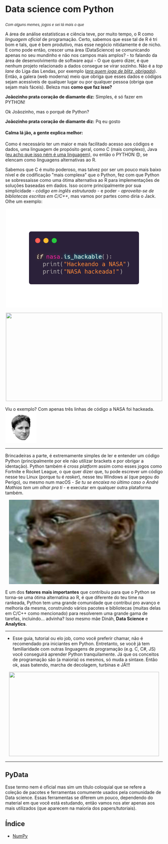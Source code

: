 # Data science com Python
<sub>*Com alguns memes, jogos e sei lá mais o que*</sub>

 
A área de análise estatísticas e ciência teve, por muito tempo, 
o R como _linguagem oficial_ de programação. 
Certo, sabemos que esse tal de R é tri bom e tals, 
que é bem produtivo, mas esse negócio nitidamente é de nicho. 
E como pode então, crescer uma área (DataScience) se comunicando 
apenas no seu mundinho e não nos campos mais amplos? - to 
falando da área de desenvolvimento de software aqui - 
O que quero dizer, é que nenhum projeto relacionado a dados 
consegue se virar sozinho. Não é a _top lane_ do Liga das Lendas,
 por exemplo 
 ([_pra quem joga de blitz, obrigado_](https://www.youtube.com/watch?v=UwHWTlzIzII)). 
 Então, a galera (web moderna) meio que obriga que esses dados e códigos 
 sejam acessíveis de qualquer lugar ou por qualquer pessoa (obriga que sejam mais fáceis). 
 Beleza mas **como que faz isso?**

**Joãozinho prata coração de diamante diz:** Simples, é só fazer em PYTHON!

Ok Joãozinho, mas o porquê de Python?

**Joãozinho prata coração de diamante diz:** Pq eu gosto 


#### Calma lá jão, a gente explica melhor:

Como é necessário ter um maior e mais facilitado acesso aos 
códigos e dados, uma linguagem de propósito geral,
 como C (mais complexo), Java 
 ([eu acho que isso ném é uma linguagem](https://www.youtube.com/watch?v=VfeXuzJRalM)), ou então o PYTHON :heart_eyes:, 
 se elencam como linguagens alternativas ao R.

Sabemos que C é muito poderoso, mas talvez por ser um pouco mais baixo nível e de codificação "mais complexa" que o Python, fez com 
que Python se sobressaísse como uma ótima alternativa ao R para 
implementações de soluções baseadas em dados. Isso ocorre principalmente por sua simplicidade - *código em inglês estruturado* - e poder - 
*aproveita-se de bibliotecas escritas em C/C++*, 
mas vamos por partes como diria o Jack. Olhe um exemplo:

<p align="center">
  <img src="images_gifs/nasa_hack.png" width="500" height="317">
</p>

<p align="center">
  <img src="https://media1.giphy.com/media/3knKct3fGqxhK/giphy.gif?cid=ecf05e47niiq8x4pf8utu58k2yelc4pwimg8krjwq74cau1p&rid=giphy.gif" width="500" height="283">
</p>


Viu o exemplo? Com apenas três linhas de código a NASA foi hackeada. <img src="images_gifs/kappa.png_large" width="100" height="100" >


----- 

Brincadeiras a parte, é extremamente simples de ler e entender um código Python 
(principalmente por ele não utilizar brackets e por obrigar a identação). Python também é 
_cross platform_ assim como esses jogos como Fortnite e Rocket League, o que quer 
dizer que, tu pode escrever um código nesse teu Linux (porque 
tu é *rasker*), nesse teu Windows aí (que pegou do Perigo), ou mesmo num macOS - 
_Se tu se encaixa no último caso o André Mathias tem um olhar pra ti_ - e executar em
qualquer outra plataforma também.

<p align="center">
  <img src="images_gifs/burgues.jpg" width="480" height="270" >
</p> 

E um dos **fatores mais importantes** que contribuiu para que o Python se torna-se uma ótima 
alternatina ao R, é que diferente do teu time na rankeada, 
Python tem uma grande comunidade que contribui pro avanço e 
melhoria da mesma, construindo vários pacotes e bibliotecas (muitas delas em C/C++ como mencionado) 
para resolverem uma grande gama de tarefas, incluindo... advinha?
 Isso mesmo mãe Dináh, **Data Science** e **Analytics**.

------
    
 - Esse guia, tutorial ou elo job, como você preferir chamar, 
 não é recomendado pra iniciantes em Python. 
 Entretanto, se você já tem familiaridade com outras linguagens 
 de programação (e.g. C, C#, JS) você conseguirá aprender 
 Python tranquilamente. Já que os conceitos de programação são 
 (a maioria) os mesmos, só muda a sintaxe. Então ok, asas batendo, marcha de decolagem, turbinas e JÁ!!!

<p align="center">
  <img src="https://media2.giphy.com/media/XoW4aVP3LhBaoB7FuJ/giphy.gif?cid=ecf05e47h5c9hetigy5l4ya5crypfzlhtq3uuam78awt00fa&rid=giphy.gif" width="480" height="270" >
</p>

------
## PyData

Esse termo nem é oficial mas sim um título coloquial que se 
refere a coleção de pacotes e ferramentas comumente usados pela 
comunidade de Data science. Essas ferramentas se diferem um 
pouco, dependendo do material em que você está estudando, 
então vamos nos ater apenas aos mais utilizados 
(que aparecem na maioria dos papers/tutoriais). 

## Índice

- [NumPy](https://github.com/gustavocrod/Data-Science/tree/master/Tutorials/numpy.md)
